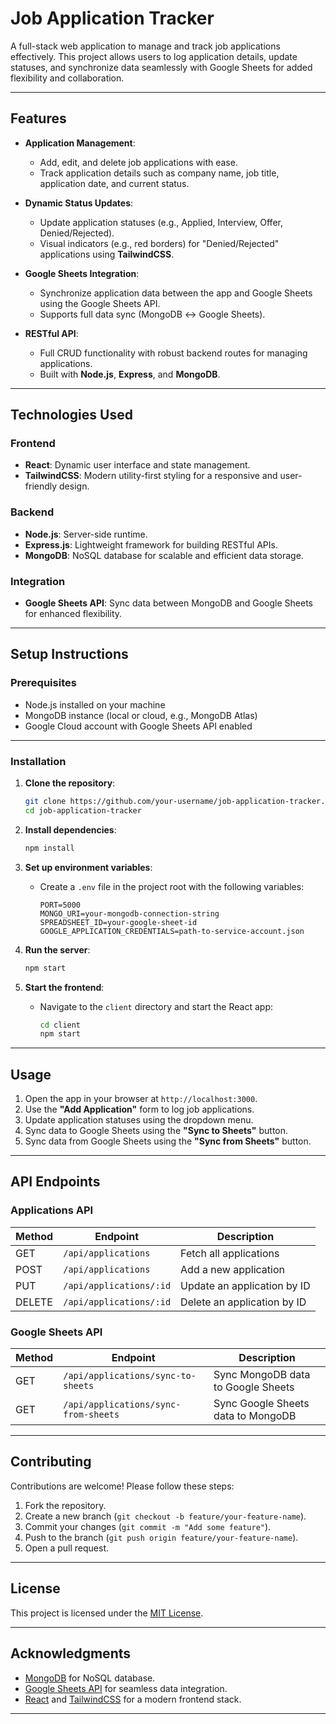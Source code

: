 
# **Job Application Tracker**

A full-stack web application to manage and track job applications effectively. This project allows users to log application details, update statuses, and synchronize data seamlessly with Google Sheets for added flexibility and collaboration.

---

## **Features**

- **Application Management**:
  - Add, edit, and delete job applications with ease.
  - Track application details such as company name, job title, application date, and current status.

- **Dynamic Status Updates**:
  - Update application statuses (e.g., Applied, Interview, Offer, Denied/Rejected).
  - Visual indicators (e.g., red borders) for "Denied/Rejected" applications using **TailwindCSS**.

- **Google Sheets Integration**:
  - Synchronize application data between the app and Google Sheets using the Google Sheets API.
  - Supports full data sync (MongoDB ↔ Google Sheets).

- **RESTful API**:
  - Full CRUD functionality with robust backend routes for managing applications.
  - Built with **Node.js**, **Express**, and **MongoDB**.

---

## **Technologies Used**

### **Frontend**
- **React**: Dynamic user interface and state management.
- **TailwindCSS**: Modern utility-first styling for a responsive and user-friendly design.

### **Backend**
- **Node.js**: Server-side runtime.
- **Express.js**: Lightweight framework for building RESTful APIs.
- **MongoDB**: NoSQL database for scalable and efficient data storage.

### **Integration**
- **Google Sheets API**: Sync data between MongoDB and Google Sheets for enhanced flexibility.

---

## **Setup Instructions**

### **Prerequisites**
- Node.js installed on your machine
- MongoDB instance (local or cloud, e.g., MongoDB Atlas)
- Google Cloud account with Google Sheets API enabled

---

### **Installation**

1. **Clone the repository**:
   ```bash
   git clone https://github.com/your-username/job-application-tracker.git
   cd job-application-tracker
   ```

2. **Install dependencies**:
   ```bash
   npm install
   ```

3. **Set up environment variables**:
   - Create a `.env` file in the project root with the following variables:
     ```env
     PORT=5000
     MONGO_URI=your-mongodb-connection-string
     SPREADSHEET_ID=your-google-sheet-id
     GOOGLE_APPLICATION_CREDENTIALS=path-to-service-account.json
     ```

4. **Run the server**:
   ```bash
   npm start
   ```

5. **Start the frontend**:
   - Navigate to the `client` directory and start the React app:
     ```bash
     cd client
     npm start
     ```

---

## **Usage**

1. Open the app in your browser at `http://localhost:3000`.
2. Use the **"Add Application"** form to log job applications.
3. Update application statuses using the dropdown menu.
4. Sync data to Google Sheets using the **"Sync to Sheets"** button.
5. Sync data from Google Sheets using the **"Sync from Sheets"** button.

---

## **API Endpoints**

### **Applications API**
| Method | Endpoint                      | Description                         |
|--------|-------------------------------|-------------------------------------|
| GET    | `/api/applications`           | Fetch all applications              |
| POST   | `/api/applications`           | Add a new application               |
| PUT    | `/api/applications/:id`       | Update an application by ID         |
| DELETE | `/api/applications/:id`       | Delete an application by ID         |

### **Google Sheets API**
| Method | Endpoint                      | Description                         |
|--------|-------------------------------|-------------------------------------|
| GET    | `/api/applications/sync-to-sheets`   | Sync MongoDB data to Google Sheets  |
| GET    | `/api/applications/sync-from-sheets` | Sync Google Sheets data to MongoDB  |

---

## **Contributing**

Contributions are welcome! Please follow these steps:
1. Fork the repository.
2. Create a new branch (`git checkout -b feature/your-feature-name`).
3. Commit your changes (`git commit -m "Add some feature"`).
4. Push to the branch (`git push origin feature/your-feature-name`).
5. Open a pull request.

---

## **License**

This project is licensed under the [MIT License](LICENSE).

---

## **Acknowledgments**

- [MongoDB](https://www.mongodb.com/) for NoSQL database.
- [Google Sheets API](https://developers.google.com/sheets) for seamless data integration.
- [React](https://reactjs.org/) and [TailwindCSS](https://tailwindcss.com/) for a modern frontend stack.

---
